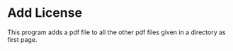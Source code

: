 Add License
===========

This program adds a pdf file to all the other pdf files given in a directory as first page.
